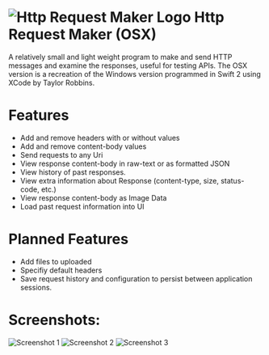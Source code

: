 # ![Http Request Maker Logo](http://admin.pinsimple.com/images/httpRequestIcon64.png) Http Request Maker (OSX)
A relatively small and light weight program to make and send HTTP messages and examine the responses, useful for testing APIs.
The OSX version is a recreation of the Windows version programmed in Swift 2 using XCode by Taylor Robbins.

# Features
 * Add and remove headers with or without values
 * Add and remove content-body values
 * Send requests to any Uri
 * View response content-body in raw-text or as formatted JSON
 * View history of past responses.
 * View extra information about Response (content-type, size, status-code, etc.)
 * View response content-body as Image Data
 * Load past request information into UI

# Planned Features
 * Add files to uploaded
 * Specifiy default headers
 * Save request history and configuration to persist between application sessions.

# Screenshots:
![Screenshot 1](http://admin.pinsimple.com/images/HttpRequestScreen1.png)
![Screenshot 2](http://admin.pinsimple.com/images/HttpRequestScreen2.png)
![Screenshot 3](http://admin.pinsimple.com/images/HttpRequestScreen3.png)
